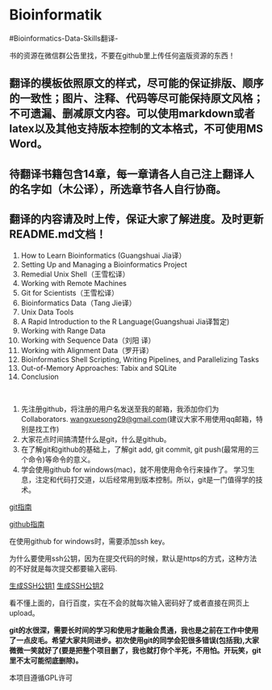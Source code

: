 # Bioinformatik
#Bioinformatics-Data-Skills翻译-

书的资源在微信群公告里找，不要在github里上传任何盗版资源的东西！


## 翻译的模板依照原文的样式，尽可能的保证排版、顺序的一致性；图片、注释、代码等尽可能保持原文风格；不可遗漏、删减原文内容。可以使用markdown或者latex以及其他支持版本控制的文本格式，不可使用MS Word。

## 待翻译书籍包含14章，每一章请各人自己注上翻译人的名字如（木公译），所选章节各人自行协商。

## 翻译的内容请及时上传，保证大家了解进度。及时更新README.md文档！

1. How to Learn Bioinformatics (Guangshuai Jia译）
2. Setting Up and Managing a Bioinformatics Project
3. Remedial Unix Shell（王雪松译）
4. Working with Remote Machines
5. Git for Scientists（王雪松译）
6. Bioinformatics Data（Tang Jie译）
7. Unix Data Tools
8. A Rapid Introduction to the R Language(Guangshuai Jia译暂定)
9. Working with Range Data
10. Working with Sequence Data（刘阳 译）
11. Working with Alignment Data（罗开译）
12. Bioinformatics Shell Scripting, Writing Pipelines, and Parallelizing Tasks
13. Out-of-Memory Approaches: Tabix and SQLite
14. Conclusion
<br>


1. 先注册github，将注册的用户名发送至我的邮箱，我添加你们为Collaborators.
	 wangxuesong29@gmail.com(建议大家不用使用qq邮箱，特别是找工作)
2. 大家花点时间搞清楚什么是git，什么是github。
3. 在了解git和github的基础上，了解git add, git commit, git push(最常用的三个命令)等命令的意义。
4. 学会使用github for windows(mac)，就不用使用命令行来操作了。
学习生息，注定和代码打交道，以后经常用到版本控制。所以，git是一门值得学的技术。



[git指南](http://www.liaoxuefeng.com/wiki/0013739516305929606dd18361248578c67b8067c8c017b000)

[github指南](https://www.zhihu.com/question/20070065)


在使用github for windows时，需要添加ssh key。

为什么要使用ssh公钥，因为在提交代码的时候，默认是https的方式，这种方法的不好就是每次提交都要输入密码.

[生成SSH公钥1](https://git-scm.com/book/zh/v1/%E6%9C%8D%E5%8A%A1%E5%99%A8%E4%B8%8A%E7%9A%84-Git-%E7%94%9F%E6%88%90-SSH-%E5%85%AC%E9%92%A5)
[生成SSH公钥2](https://jingyan.baidu.com/article/a65957f4e91ccf24e77f9b11.html)



看不懂上面的，自行百度，实在不会的就每次输入密码好了或者直接在网页上upload。

**git的水很深，需要长时间的学习和使用才能融会贯通，我也是之前在工作中使用了一点皮毛。希望大家共同进步。初次使用git的同学会犯很多错误(包括我),大家微微一笑就好了(要是把整个项目删了，我也就打你个半死，不用怕。开玩笑，git里不太可能彻底删除)。**

本项目遵循GPL许可
